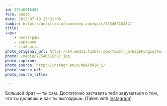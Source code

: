 ```yaml
---
id: 27546516387
form: photo
date: 2012-07-19 13:31:00
tumblr: https://untitled.urbansheep.com/post/27546516387/
title:
tags:
    - инстаграм
    - картинки
    - стайность
photo_original_url: https://64.media.tumblr.com/tumblr_m7eigkFyhg1qz4wzio1_640.jpg
photo: /media/27546516387.jpg
photo_caption: 
photo_source: http://instagr.am/p/NQekd4IN_i/
photo_source_url:
photo_source_title:

---
```


<p>Большой брат — ты сам. Достаточно заставить тебя задуматься о том, что ты делаешь и как ты выглядишь. (Taken with <a href="http://instagram.com">Instagram</a>)</p>
